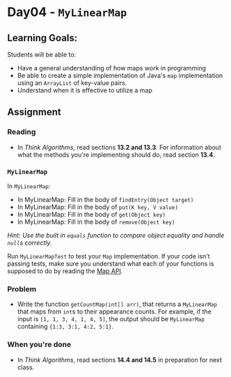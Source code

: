 # Day04 - `MyLinearMap`

## Learning Goals:

Students will be able to:

- Have a general understanding of how maps work in programming
- Be able to create a simple implementation of Java's `map` implementation using an `ArrayList` of key-value pairs.
- Understand when it is effective to utilize a map

## Assignment

### Reading

- In *Think Algorithms*, read sections **13.2 and 13.3**. For information about what the methods you're implementing should do, read section **13.4**.

### `MyLinearMap`

In `MyLinearMap`:

- In MyLinearMap: Fill in the body of `findEntry(Object target)`
- In MyLinearMap: Fill in the body of `put(K key, V value)`
- In MyLinearMap: Fill in the body of `get(Object key)`
- In MyLinearMap: Fill in the body of `remove(Object key)`

*Hint: Use the built in `equals` function to compare object equality and handle `null`s correctly.*

Run `MyLinearMapTest` to test your `Map` implementation. If your code isn't passing tests, make sure you understand what each of your functions is supposed to do by reading the [Map API](https://docs.oracle.com/javase/7/docs/api/java/util/Map.html).

### Problem

- Write the function `getCountMap(int[] arr)`,  that returns a `MyLinearMap` that maps from `int`s to their appearance counts. For example, if the input is `[1, 1, 3, 4, 1, 4, 5]`, the output should be `MyLinearMap` containing `{1:3, 3:1, 4:2, 5:1}`.

### When you're done

- In *Think Algorithms*, read sections **14.4 and 14.5** in preparation for next class.
